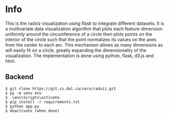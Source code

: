 # Info

This is the radviz visualization using flask to integrate different datasets. 
It is a multivariate data visualization algorithm that plots each feature dimension uniformly around the circumference of a circle then plots points on the interior of the circle such that the point normalizes its values on the axes from the center to each arc. This mechanism allows as many dimensions as will easily fit on a circle, greatly expanding the dimensionality of the visualization.
The implementation is done using python, flask, d3.js and html.

## Backend
```
$ git clone https://git.cs.dal.ca/varu/radviz.git
$ py -m venv env
$ .\env\Scripts\activate
$ pip install -r requirements.txt
$ python app.py
$ deactivate (when done)
```